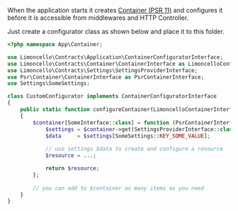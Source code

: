 When the application starts it creates [Container (PSR 11)](http://www.php-fig.org/psr/) and configures it before it is accessible from middlewares and HTTP Controller.

Just create a configurator class as shown below and place it to this folder. 

```php
<?php namespace App\Container;

use Limoncello\Contracts\Application\ContainerConfiguratorInterface;
use Limoncello\Contracts\Container\ContainerInterface as LimoncelloContainerInterface;
use Limoncello\Contracts\Settings\SettingsProviderInterface;
use Psr\Container\ContainerInterface as PsrContainerInterface;
use Settings\SomeSettings;

class CustomConfigurator implements ContainerConfiguratorInterface
{
    public static function configureContainer(LimoncelloContainerInterface $container): void
    {
        $container[SomeInterface::class] = function (PsrContainerInterface $container) {
            $settings = $container->get(SettingsProviderInterface::class)->get(SomeSettings::class);
            $data     = $settings[SomeSettings::KEY_SOME_VALUE];
            
            // use settings $data to create and configure a resource
            $resource = ...;

            return $resource;
        };
        
        // you can add to $container as many items as you need
    }
}
```
